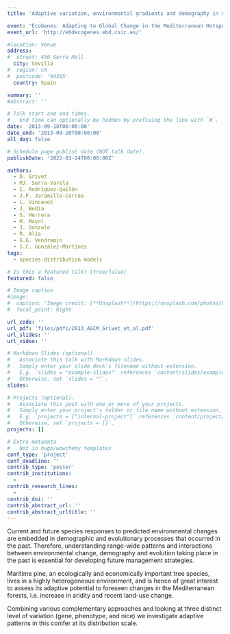 ```yaml
---
title: 'Adaptive variation, environmental gradients and demography in maritime pine: from genes to phenotypes and niches'

event: 'EcoGenes: Adapting to Global Change in the Mediterranean Hotspot'
event_url: 'http://ebdecogenes.ebd.csic.es/'

#location: Venue
address:
#  street: 450 Serra Mall
  city: Sevilla
#  region: CA
#  postcode: '94305'
  country: Spain

summary: ''
#abstract: ''

# Talk start and end times.
#   End time can optionally be hidden by prefixing the line with `#`.
date: '2013-09-18T00:00:00'
date_end: '2013-09-20T00:00:00'
all_day: false

# Schedule page publish date (NOT talk date).
publishDate: '2022-03-24T00:00:00Z'

authors: 
  - D. Grivet
  - MJ. Serra-Varela
  - I. Rodríguez-Quilón
  - J.P. Jaramillo-Correa
  - L. Vincenot
  - J. Bedia
  - S. Herrera
  - M. Mayol
  - J. Gonzalo
  - R. Alía
  - G.G. Vendramin
  - S.C. González-Martínez
tags: 
  - species distribution models

# Is this a featured talk? (true/false)
featured: false

# Image caption
#image:
#  caption: 'Image credit: [**Unsplash**](https://unsplash.com/photos/bzdhc5b3Bxs)'
#  focal_point: Right

url_code: ''
url_pdf: 'files/pdfs/2013_AGCM_Grivet_et_al.pdf'
url_slides: ''
url_video: ''

# Markdown Slides (optional).
#   Associate this talk with Markdown slides.
#   Simply enter your slide deck's filename without extension.
#   E.g. `slides = "example-slides"` references `content/slides/example-slides.md`.
#   Otherwise, set `slides = ""`.
slides:

# Projects (optional).
#   Associate this post with one or more of your projects.
#   Simply enter your project's folder or file name without extension.
#   E.g. `projects = ["internal-project"]` references `content/project/deep-learning/index.md`.
#   Otherwise, set `projects = []`.
projects: []

# Extra metadata
#   Not in hugo/wowchemy templates
conf_type: 'project'
conf_deadline: ''
contrib_type: 'poster'
contrib_institutions: 
  - 
contrib_research_lines: 
  - 
contrib_doi: ''
contrib_abstract_url: ''
contrib_abstract_urltitle: ''
---
```


Current and future species responses to predicted environmental changes are embedded in demographic and evolutionary processes that occurred in the past. Therefore, understanding range-wide patterns and interactions between environmental change, demography and evolution taking place in the past is essential for developing future management strategies.

Maritime pine, an ecologically and economically important tree species, lives in a highly heterogeneous environment, and is hence of great interest to assess its adaptive potential to foreseen changes in the Mediterranean forests, i.e. increase in aridity and recent land-use change. 

Combining various complementary approaches and looking at three distinct level of variation (gene, phenotype, and nice) we investigate adaptive patterns in this conifer at its distribution scale.
